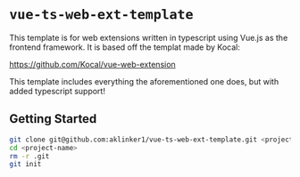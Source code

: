 # `vue-ts-web-ext-template`

This template is for web extensions written in typescript using Vue.js as the frontend framework. It is based off the templat made by Kocal:

https://github.com/Kocal/vue-web-extension

This template includes everything the aforementioned one does, but with added typescript support!

## Getting Started

```bash
git clone git@github.com:aklinker1/vue-ts-web-ext-template.git <project-name>
cd <project-name>
rm -r .git
git init
```
